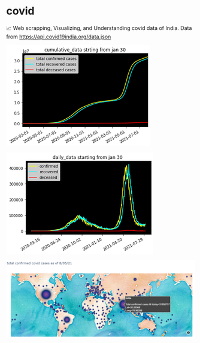 # covid
📈 Web scrapping, Visualizing, and Understanding covid data of India. Data from https://api.covid19india.org/data.json

![](https://github.com/kshitij-pro/covid/blob/4987ddae51582a0bb8505897ed4f4b3c78ff68be/images/cumulative_data.png)

![](https://github.com/kshitij-pro/covid/blob/5efaf3e4c9182be95f006ff9d35f4ccc0107fea2/images/daily_toll_data.png)

![](https://github.com/kshitij-pro/covid/blob/f7a80a5eb413fe3c79afc0589f6af3fd40e38639/images/Screenshot%20(99).png)

